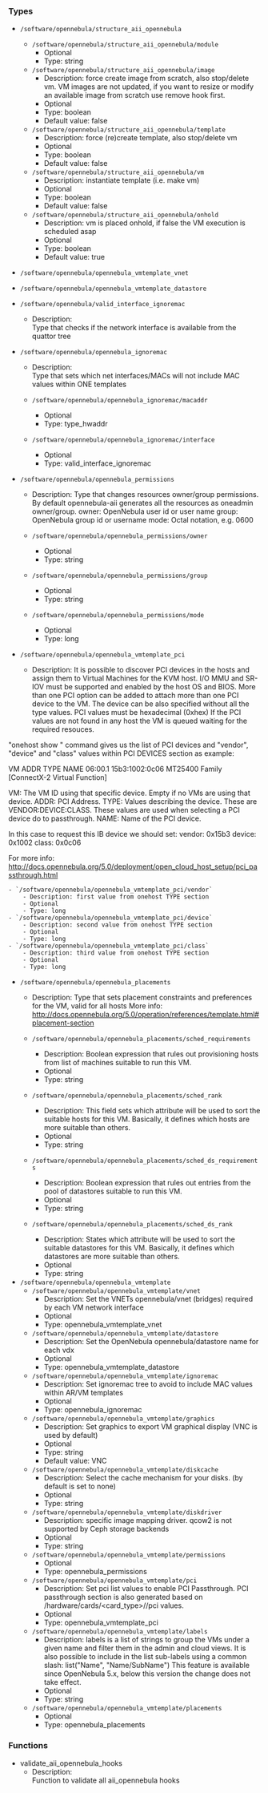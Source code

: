 
### Types

 - `/software/opennebula/structure_aii_opennebula`
    - `/software/opennebula/structure_aii_opennebula/module`
        - Optional
        - Type: string
    - `/software/opennebula/structure_aii_opennebula/image`
        - Description: force create image from scratch, also stop/delete vm.
    VM images are not updated, if you want to resize or modify an available
    image from scratch use remove hook first.
        - Optional
        - Type: boolean
        - Default value: false
    - `/software/opennebula/structure_aii_opennebula/template`
        - Description: force (re)create template, also stop/delete vm
        - Optional
        - Type: boolean
        - Default value: false
    - `/software/opennebula/structure_aii_opennebula/vm`
        - Description: instantiate template (i.e. make vm)
        - Optional
        - Type: boolean
        - Default value: false
    - `/software/opennebula/structure_aii_opennebula/onhold`
        - Description: vm is placed onhold, if false the VM execution is scheduled asap
        - Optional
        - Type: boolean
        - Default value: true
 - `/software/opennebula/opennebula_vmtemplate_vnet`
 - `/software/opennebula/opennebula_vmtemplate_datastore`
 - `/software/opennebula/valid_interface_ignoremac`
    - Description:  
Type that checks if the network interface is available from the quattor tree

 - `/software/opennebula/opennebula_ignoremac`
    - Description:  
Type that sets which net interfaces/MACs
will not include MAC values within ONE templates

    - `/software/opennebula/opennebula_ignoremac/macaddr`
        - Optional
        - Type: type_hwaddr
    - `/software/opennebula/opennebula_ignoremac/interface`
        - Optional
        - Type: valid_interface_ignoremac
 - `/software/opennebula/opennebula_permissions`
    - Description: 
Type that changes resources owner/group permissions.
By default opennebula-aii generates all the resources as oneadmin owner/group.
  owner: OpenNebula user id or user name
  group: OpenNebula group id or username
  mode:  Octal notation, e.g. 0600

    - `/software/opennebula/opennebula_permissions/owner`
        - Optional
        - Type: string
    - `/software/opennebula/opennebula_permissions/group`
        - Optional
        - Type: string
    - `/software/opennebula/opennebula_permissions/mode`
        - Optional
        - Type: long
 - `/software/opennebula/opennebula_vmtemplate_pci`
    - Description: 
It is possible to discover PCI devices in the hosts
and assign them to Virtual Machines for the KVM host.
I/O MMU and SR-IOV must be supported and enabled by the host OS and BIOS.
More than one PCI option can be added to attach more than one PCI device to the VM.
The device can be also specified without all the type values.
PCI values must be hexadecimal (0xhex)
If the PCI values are not found in any host the VM is queued waiting for the
required resouces.

"onehost show <host>" command gives us the list
of PCI devices and "vendor", "device" and "class" values within PCI DEVICES section
as example:

VM ADDR    TYPE           NAME
   06:00.1 15b3:1002:0c06 MT25400 Family [ConnectX-2 Virtual Function]

  VM: The VM ID using that specific device. Empty if no VMs are using that device.
  ADDR: PCI Address.
  TYPE: Values describing the device. These are VENDOR:DEVICE:CLASS.
        These values are used when selecting a PCI device do to passthrough.
  NAME: Name of the PCI device.

In this case to request this IB device we should set:
  vendor: 0x15b3
  device: 0x1002
  class:  0x0c06

For more info:
http://docs.opennebula.org/5.0/deployment/open_cloud_host_setup/pci_passthrough.html

    - `/software/opennebula/opennebula_vmtemplate_pci/vendor`
        - Description: first value from onehost TYPE section
        - Optional
        - Type: long
    - `/software/opennebula/opennebula_vmtemplate_pci/device`
        - Description: second value from onehost TYPE section
        - Optional
        - Type: long
    - `/software/opennebula/opennebula_vmtemplate_pci/class`
        - Description: third value from onehost TYPE section
        - Optional
        - Type: long
 - `/software/opennebula/opennebula_placements`
    - Description: 
Type that sets placement constraints and preferences for the VM, valid for all hosts
More info: http://docs.opennebula.org/5.0/operation/references/template.html#placement-section

    - `/software/opennebula/opennebula_placements/sched_requirements`
        - Description: Boolean expression that rules out provisioning hosts from list of machines
    suitable to run this VM.
        - Optional
        - Type: string
    - `/software/opennebula/opennebula_placements/sched_rank`
        - Description: This field sets which attribute will be used to sort the suitable hosts for this VM.
    Basically, it defines which hosts are more suitable than others.
        - Optional
        - Type: string
    - `/software/opennebula/opennebula_placements/sched_ds_requirements`
        - Description: Boolean expression that rules out entries from the pool of datastores suitable
    to run this VM.
        - Optional
        - Type: string
    - `/software/opennebula/opennebula_placements/sched_ds_rank`
        - Description: States which attribute will be used to sort the suitable datastores for this VM.
    Basically, it defines which datastores are more suitable than others.
        - Optional
        - Type: string
 - `/software/opennebula/opennebula_vmtemplate`
    - `/software/opennebula/opennebula_vmtemplate/vnet`
        - Description: Set the VNETs opennebula/vnet (bridges) required by each VM network interface
        - Optional
        - Type: opennebula_vmtemplate_vnet
    - `/software/opennebula/opennebula_vmtemplate/datastore`
        - Description: Set the OpenNebula opennebula/datastore name for each vdx
        - Optional
        - Type: opennebula_vmtemplate_datastore
    - `/software/opennebula/opennebula_vmtemplate/ignoremac`
        - Description: Set ignoremac tree to avoid to include MAC values within AR/VM templates
        - Optional
        - Type: opennebula_ignoremac
    - `/software/opennebula/opennebula_vmtemplate/graphics`
        - Description: Set graphics to export VM graphical display (VNC is used by default)
        - Optional
        - Type: string
        - Default value: VNC
    - `/software/opennebula/opennebula_vmtemplate/diskcache`
        - Description: Select the cache mechanism for your disks. (by default is set to none)
        - Optional
        - Type: string
    - `/software/opennebula/opennebula_vmtemplate/diskdriver`
        - Description: specific image mapping driver. qcow2 is not supported by Ceph storage backends
        - Optional
        - Type: string
    - `/software/opennebula/opennebula_vmtemplate/permissions`
        - Optional
        - Type: opennebula_permissions
    - `/software/opennebula/opennebula_vmtemplate/pci`
        - Description: Set pci list values to enable PCI Passthrough.
    PCI passthrough section is also generated based on /hardware/cards/<card_type>/<interface>/pci values.
        - Optional
        - Type: opennebula_vmtemplate_pci
    - `/software/opennebula/opennebula_vmtemplate/labels`
        - Description: labels is a list of strings to group the VMs under a given name and filter them 
    in the admin and cloud views. It is also possible to include in the list 
    sub-labels using a common slash: list("Name", "Name/SubName")
    This feature is available since OpenNebula 5.x, below this version the change 
    does not take effect.
        - Optional
        - Type: string
    - `/software/opennebula/opennebula_vmtemplate/placements`
        - Optional
        - Type: opennebula_placements

### Functions

 - validate_aii_opennebula_hooks
    - Description:  
Function to validate all aii_opennebula hooks

